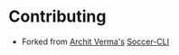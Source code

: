 # Contributing

- Forked from [Archit Verma's](https://github.com/architv) [Soccer-CLI](https://github.com/architv/soccer-cli)